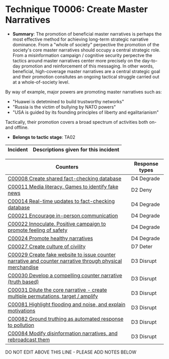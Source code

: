 # Technique T0006: Create Master Narratives

* **Summary**: The promotion of beneficial master narratives is perhaps the most effective method for achieving long-term strategic narrative dominance. From a "whole of society" perpective the promotion of the society's core master narratives should occupy a central strategic role. From a misinformation campaign / cognitive security perpectve the tactics around master narratives center more precisely on the day-to-day promotion and reinforcement of this messaging. In other words, beneficial, high-coverage master narratives are a central strategic goal and their promotion consitutes an ongoing tactical struggle carried out at a whole-of-society level. 

By way of example, major powers are promoting master narratives such as:
* "Huawei is detetmined to build trustworthy networks"
* "Russia is the victim of bullying by NATO powers"
* "USA is guided by its founding principles of liberty and egalitarianism"

Tactically, their promotion covers a broad spectrum of activities both on- and offline.

* **Belongs to tactic stage**: TA02


| Incident | Descriptions given for this incident |
| -------- | -------------------- |



| Counters | Response types |
| -------- | -------------- |
| [C00008 Create shared fact-checking database](../counters/C00008.md) | D4 Degrade |
| [C00011 Media literacy. Games to identify fake news](../counters/C00011.md) | D2 Deny |
| [C00014 Real-time updates to fact-checking database](../counters/C00014.md) | D4 Degrade |
| [C00021 Encourage in-person communication](../counters/C00021.md) | D4 Degrade |
| [C00022 Innoculate. Positive campaign to promote feeling of safety](../counters/C00022.md) | D4 Degrade |
| [C00024 Promote healthy narratives](../counters/C00024.md) | D4 Degrade |
| [C00027 Create culture of civility](../counters/C00027.md) | D7 Deter |
| [C00029 Create fake website to issue counter narrative and counter narrative through physical merchandise](../counters/C00029.md) | D3 Disrupt |
| [C00030 Develop a compelling counter narrative (truth based)](../counters/C00030.md) | D3 Disrupt |
| [C00031 Dilute the core narrative - create multiple permutations, target / amplify](../counters/C00031.md) | D3 Disrupt |
| [C00081 Highlight flooding and noise, and explain motivations](../counters/C00081.md) | D3 Disrupt |
| [C00082 Ground truthing as automated response to pollution](../counters/C00082.md) | D3 Disrupt |
| [C00084 Modify disinformation narratives, and rebroadcast them](../counters/C00084.md) | D3 Disrupt |


DO NOT EDIT ABOVE THIS LINE - PLEASE ADD NOTES BELOW